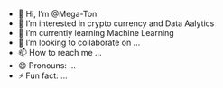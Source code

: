 - 👋 Hi, I’m @Mega-Ton
- 👀 I’m interested in crypto currency and Data Aalytics
- 🌱 I’m currently learning Machine Learning 
- 💞️ I’m looking to collaborate on ...
- 📫 How to reach me ...
- 😄 Pronouns: ...
- ⚡ Fun fact: ...

<!---
Mega-Ton/Mega-Ton is a ✨ special ✨ repository because its `README.md` (this file) appears on your GitHub profile.
You can click the Preview link to take a look at your changes.
--->
